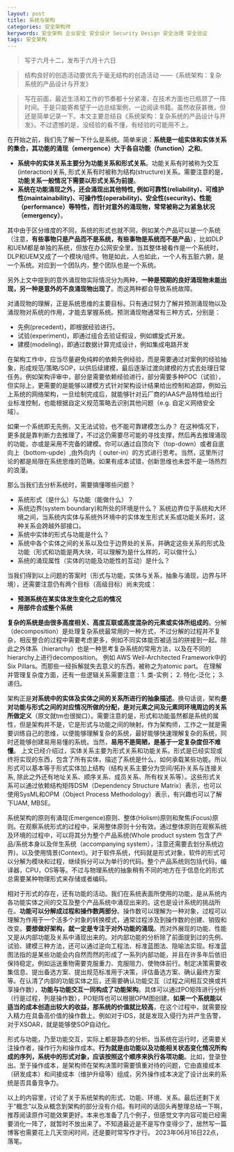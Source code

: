 ```yaml
---
layout: post
title: 系统与架构
categories: 安全架构师
kerywords: 安全架构 企业安全 安全设计 Security Design 安全治理 安全验证 
tags: 安全架构
---
```


> 写于六月十二，发布于六月十六日

> 结构良好的创造活动要优先于毫无结构的创造活动   ——《系统架构：复杂系统的产品设计与开发》

> 写在前面，最近生活和工作的节奏都十分紧凑，在技术方面也已瓶颈了一阵时间。于是只能寄希望于一边总结案例，一边阅读书籍。虽然收获甚微，但还是简单记录一下。本文主要总结自《系统架构：复杂系统的产品设计与开发》。不过遗憾的是，没经验的看不懂，有经验的可能用不上。

在开始之前，我们先了解一下什么是系统。简单来说：**系统是一组实体和实体关系的集合，其功能的涌现（emergence）大于各自功能（function）之和**。
* **系统中的实体关系主要分为功能关系和形式关系**。功能关系有时被称为交互(interaction)关系, 形式关系有时被称为结构(structure)关系。需要注意的是，**功能关系一般情况下需要以形式关系为前提**。
* **系统在功能涌现之外，还会涌现出其他特性, 例如可靠性(reliability)、可维护性(maintainability)、可操作性(operability)、安全性(security)、性能（performance）等特性，而针对意外的涌现物，常常被称之为紧急状况（emergency）**。 

其中由于区分维度的不同，系统的形式也就不同，例如某个产品可以是一个系统（注意，**有些事物只是产品而不是系统，有些事物是系统而不是产品**），比如DLP和UEM都是单独的系统，但放在办公网安全里，当其整体被看作是一个系统时，DLP和UEM又成了一个模块/组件。物是如此，人也如此，一个人有五脏六腑，是一个系统。对应到一个团队内，整个团队也是一个系统。

另外上文中提到的意外涌现物实际情况分为两种，**一种是预期的良好涌现物未能出现，另一种是意外的不良涌现物出现了**。而这两种都会导致系统故障。

对涌现物的理解，正是系统思维的主要目标。只有通过努力了解并预测涌现物以及涌现物对系统的作用，才能去掌握系统。预测涌现物通常有三种方式，分别是：
* 先例(precedent)，即根据经验进行。
* 试验(experiment)，即通过组合去验证假设，例如螺旋式开发。
* 建模(modeling)，即通过数据计算完成设计，例如集成电路开发

在架构工作中，应当尽量避免纯粹的依赖先例经验，而是需要通过对案例的经验抽象，形成规范/策略/SOP，以供后续建模，最后逐渐过渡向建模的方式去处理日常任务。例如架构评审中，部分是需要依赖经验进行，部分需要多种POC（试验），但实际上，更需要的是能够以建模方式针对架构设计结果给出控制和追踪，例如云上系统的网络架构，一旦绘制完成后，就能够针对云厂商的IAAS产品特性给出行业标准控制，也能根据自定义规范策略去识别其他问题（e.g. 自定义网络安全域）。

如果一个系统即无先例，又无法试验，也不能可靠建模怎么办？ 在这种情况下，更多就是靠判断力去推理了，不过这仍需要尽可能的寻找支撑，然后再去推理涌现的功能，亦或是采用不完备的建模。你可以通过自顶向下（top-down）或者自底向上（bottom-upde）,由外向内（ outer-in）的方式进行思考。当然，这里所讨论的都是局限在系统思维的范畴。如果有成本试错，创新思维也未尝不是一场热烈的浪漫。

那么当我们去分析系统时，需要搞懂哪些问题？

* 系统形式（是什么）与功能（能做什么）？
* 系统边界(system boundary)和所处的环境是什么？
系统边界位于系统和大环境之间，当系统内实体与系统外环境中的实体发生形式关系或功能关系时，这种关系会跨越外部接口。
* 系统中实体的形式与功能是什么？
* 系统中各个实体之间的关系以及位于边界处的关系，并确定这些关系的形式及功能（形式和功能是两大块，可以理解为是什么样的，可以做什么）
* 系统的涌现属性（实体的功能及功能性的互动）是什么？

当我们得到以上问题的答案时（形式与功能，实体与关系，抽象与涌现，边界与环境），还需要注意仍有两个目标（高级目标）尚未完成： 
* **预测系统在某实体发生变化之后的情况**
* **用部件合成整个系统** 

**复杂的系统是由很多高度相关、高度互联或高度混杂的元素或实体所组成的**。分解（decomposition）是处理复杂系统最常用的一种方式，不过分解的过程并不复杂，相反整合的过程中需要考虑更多，例如不同实体能否被适当的拼接到一起。除此之外体系（hierarchy）也是一种思考复杂系统的常用方法，以及在不同的hierarchy上进行decomposition。
例如 AWS Well-Architected Framework中的Six Pillars。而那些一经拆解就失去意义的东西，被称之为atomic part。 在理解并管理复杂度方面，还有一些逻辑关系需要注意：1. 类-实例； 2. 特化-泛化； 3. 递归。

架构正是**对系统中的实体及实体之间的关系所进行的抽象描述**。换句话说，架构**是对功能与形式之间的对应情况所做的分配，是对元素之间及元素同环境周边的关系所做定义**（原文就tm也很拗口）。需要注意的是，形式和功能虽然都是系统的属性，但是架构并不是，它是形式与功能之间的映射。作为架构师，工作之一就是需要训练自己的思维，以便能够理解复杂的系统，最好能够快速理解复杂的系统，同时还能够创建易用易懂的系统。当然，**易用不是简陋，是基于一定复杂度但不难懂**。 上文已经介绍过，实体关系主要为形式关系和功能关系。形式是已经实现或终将实现的东西，包含了所有实体，描述了系统是什么，如何承载某些功能。所以形式可以基本等于形式实体加上结构（结构关系主要分为空间/拓扑关系与连接关系, 除此之外还有地址关系、顺序关系、成员关系、所有权关系等）。这些形式关系可以通过依赖结构矩阵DSM（Dependency Structure Matrix）表示，也可以使用SysML和OPM（Object Process Methodology）表示，有兴趣也可以了解下UAM, MBSE。 

系统架构的原则有涌现(Emergence)原则、整体(Holism)原则和聚焦(Focus)原则。在观察系统形式的过程中，采用整体原则十分有效。通过整体原则在观察系统及环境的过程中，可以将其分为整个产品系统(Whole product system 包含了产品/系统本身以及伴生系统（accompanying system），注意还需要去划分系统边界)，以及使用情景(Context)。对于软件系统，代码就是形式对象，软件的形式可以分解为模块和过程，继续拆分可以为单行的代码。整个产品系统则包括代码，编译器，CPU，OS等等。不过与物理系统的抽象稍有不同的地方在于信息化的形式总需要某种物理形式来存储或者编码。

相对于形式的存在，还有功能的活动。我们在系统表面所使用的功能，是从系统内各功能实体之间的交互及整个产品系统中涌现出来的。这也是设计系统的挑战所在。**功能可以分解成过程和操作数两部分**。操作数可以理解为一种对象，过程可以理解为作用于一个活多个对象的转换模式，通常过程涉及到操作数的创建、销毁和改变。**要想做好架构，就一定是专注于对外功能的涌现**。而对外展现的功能、性能又是从内部功能及关系中涌现出来的。对内部功能的分析除了前面提到过的先例、试验、建模三种方法，还可以通过逆向工程法、标准蓝图法、隐喻法实现。标准蓝图法指的是某些功能会内自然而然的形成了一系列内部功能，并且在许多年后依旧保持稳定。例如运送重物需要克服重力、克服阻力、使物体前行。制定决策需要收集信息、提出备选方案、提出规范标准用于决策，评估备选方案、确认最终方案等。在认清了内部的功能实体之后，还需要确认功能交互（过程之间相互交换或共享操作数），**功能与功能交互一同构成了功能架构**。具体可以通过PO矩阵进行分析（行是过程，列是操作数），PO矩阵也可以根据OPM图创建。**如果一个系统能以适当的成本创造出较大的收益，那系统的价值就比较高**，在这个过程中，就需要投入精力在具备高价值的操作数上。例如对于IDS，就是发现入侵行为并产生告警，对于XSOAR，就是能够使SOP自动化。

形式与功能，乃至功能交互，实际上都是静态的分析。当系统在运行时，还需要关注操作者，操作行为和操作成本。**行为就是由功能以及功能相关状态变化情况所构成的序列，系统中的形式对象，应该按照这个顺序来执行各项功能**。比如，登录登出。至于操作成本，是架构师在架构决策时需要慎重对待的问题，它由直接成本（研发成本）和间接成本（维护升级等）组成，另外操作成本决定了设计出来的系统是否具备竞争力。

以上的内容里，讨论了关于系统架构的形式、功能、环境、关系。最后还剩下关于“概念”以及从概念到架构的部分没有介绍。有时间的话回头再整理总结一下啊，推荐阅读原作可能效果更好。本来也准备了几个例子，但感觉文字内容可能已经需要消化一阵了，就暂时不放出来了。不知道最近是不是写作变得少了，居然写一篇博客也需要花上几天空闲时间，还是要时常写作才行。
2023年06月16日22点，落笔。

<!-- 整体思考有利于发现对系统可能有重要意义的每一个实体，而聚焦则帮助你减少实体的数量，以便筛选出真正重要的实体。

架构需要通过系统思维去分析哪些属性？
* 系统与实体各自的形式
* 系统与实体各自的功能
* 系统整体与伴生系统
* 系统的边界与接口
* 系统所处环境与使用场景

例子一： 安全运营

例子二： 办公网安全

例子三： 安全产品

例子四： 安全团队


系统思维的应用过程中，可以很方便的用来衡量某些事情的水准。 -->